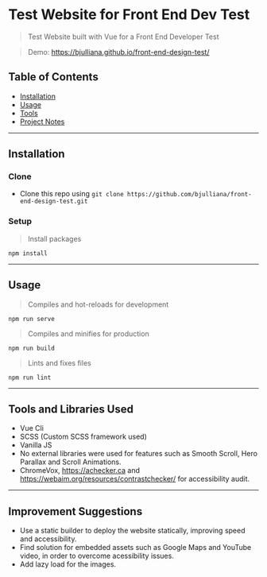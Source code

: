 # Test Website for Front End Dev Test

> Test Website built with Vue for a Front End Developer Test

> Demo: https://bjulliana.github.io/front-end-design-test/

## Table of Contents

- [Installation](#installation)
- [Usage](#usage)
- [Tools](#tools-and-libraries-used)
- [Project Notes](#improvement-suggestions)


---

## Installation

### Clone

- Clone this repo using `git clone https://github.com/bjulliana/front-end-design-test.git`

### Setup

> Install packages

```
npm install
```
---

## Usage

> Compiles and hot-reloads for development

```
npm run serve
```
> Compiles and minifies for production

```
npm run build
```

> Lints and fixes files
```
npm run lint
```
---

## Tools and Libraries Used
- Vue Cli
- SCSS (Custom SCSS framework used)
- Vanilla JS
- No external libraries were used for features such as Smooth Scroll, Hero Parallax and Scroll Animations.
- ChromeVox, https://achecker.ca and https://webaim.org/resources/contrastchecker/ for accessibility audit.

---

## Improvement Suggestions
- Use a static builder to deploy the website statically, improving speed and accessibility.
- Find solution for embedded assets such as Google Maps and YouTube video, in order to overcome acessibility issues.
- Add lazy load for the images.

